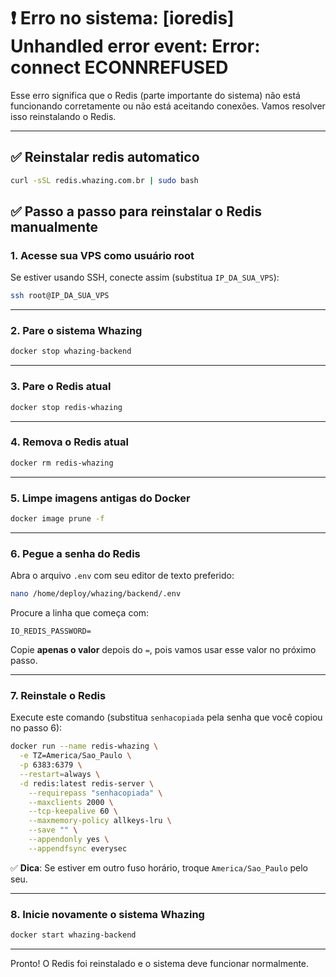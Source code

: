 # ❗ Erro no sistema: \[ioredis] Unhandled error event: Error: connect ECONNREFUSED

Esse erro significa que o Redis (parte importante do sistema) não está funcionando corretamente ou não está aceitando conexões. Vamos resolver isso reinstalando o Redis.

***
## ✅ Reinstalar redis automatico

```bash
curl -sSL redis.whazing.com.br | sudo bash
```

## ✅ Passo a passo para reinstalar o Redis manualmente

### 1. Acesse sua VPS como **usuário root**

Se estiver usando SSH, conecte assim (substitua `IP_DA_SUA_VPS`):

```bash
ssh root@IP_DA_SUA_VPS
```

***

### 2. Pare o sistema Whazing

```bash
docker stop whazing-backend
```

***

### 3. Pare o Redis atual

```bash
docker stop redis-whazing
```

***

### 4. Remova o Redis atual

```bash
docker rm redis-whazing
```

***

### 5. Limpe imagens antigas do Docker

```bash
docker image prune -f
```

***

### 6. Pegue a senha do Redis

Abra o arquivo `.env` com seu editor de texto preferido:

```bash
nano /home/deploy/whazing/backend/.env
```

Procure a linha que começa com:

```
IO_REDIS_PASSWORD=
```

Copie **apenas o valor** depois do `=`, pois vamos usar esse valor no próximo passo.

***

### 7. Reinstale o Redis

Execute este comando (substitua `senhacopiada` pela senha que você copiou no passo 6):

```bash
docker run --name redis-whazing \
  -e TZ=America/Sao_Paulo \
  -p 6383:6379 \
  --restart=always \
  -d redis:latest redis-server \
    --requirepass "senhacopiada" \
    --maxclients 2000 \
    --tcp-keepalive 60 \
    --maxmemory-policy allkeys-lru \
    --save "" \
    --appendonly yes \
    --appendfsync everysec
```

✅ **Dica**: Se estiver em outro fuso horário, troque `America/Sao_Paulo` pelo seu.

***

### 8. Inicie novamente o sistema Whazing

```bash
docker start whazing-backend
```

***

Pronto! O Redis foi reinstalado e o sistema deve funcionar normalmente.
